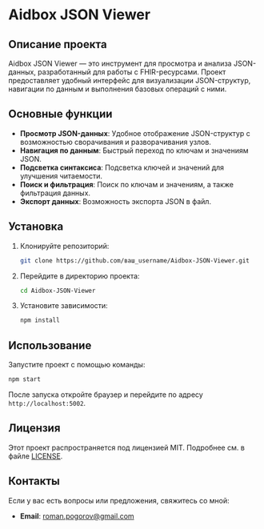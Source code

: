 # Aidbox JSON Viewer

## Описание проекта

Aidbox JSON Viewer — это инструмент для просмотра и анализа JSON-данных, разработанный для работы с FHIR-ресурсами. Проект предоставляет удобный интерфейс для визуализации JSON-структур, навигации по данным и выполнения базовых операций с ними.

## Основные функции

- **Просмотр JSON-данных**: Удобное отображение JSON-структур с возможностью сворачивания и разворачивания узлов.
- **Навигация по данным**: Быстрый переход по ключам и значениям JSON.
- **Подсветка синтаксиса**: Подсветка ключей и значений для улучшения читаемости.
- **Поиск и фильтрация**: Поиск по ключам и значениям, а также фильтрация данных.
- **Экспорт данных**: Возможность экспорта JSON в файл.

## Установка

1. Клонируйте репозиторий:
   ```bash
   git clone https://github.com/ваш_username/Aidbox-JSON-Viewer.git
   ```
2. Перейдите в директорию проекта:
   ```bash
   cd Aidbox-JSON-Viewer
   ```
3. Установите зависимости:
   ```bash
   npm install
   ```

## Использование

Запустите проект с помощью команды:

```bash
npm start
```

После запуска откройте браузер и перейдите по адресу `http://localhost:5002`.

## Лицензия

Этот проект распространяется под лицензией MIT. Подробнее см. в файле [LICENSE](LICENSE).

## Контакты

Если у вас есть вопросы или предложения, свяжитесь со мной:

- **Email**: roman.pogorov@gmail.com
